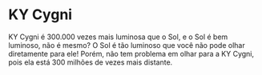 # KY Cygni

KY Cygni é 300.000 vezes mais luminosa que o Sol, e o Sol é bem luminoso, não é
mesmo? O Sol é tão luminoso que você não pode olhar diretamente para ele! Porém,
não tem problema em olhar para a KY Cygni, pois ela está 300 milhões de vezes
mais distante.

